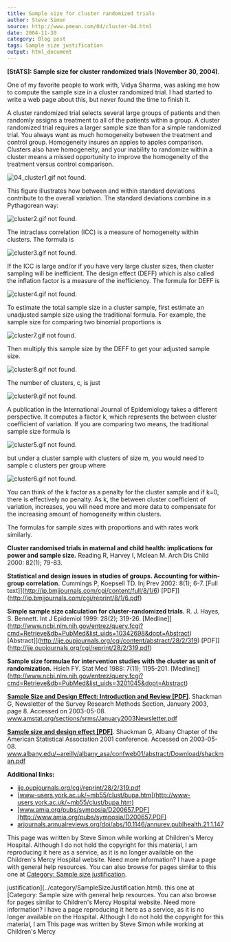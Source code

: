 ```yaml
---
title: Sample size for cluster randomized trials
author: Steve Simon
source: http://www.pmean.com/04/cluster-04.html
date: 2004-11-30
category: Blog post
tags: Sample size justification
output: html_document
---
```

**[StATS]: Sample size for cluster randomized trials
(November 30, 2004)**.

One of my favorite people to work with, Vidya Sharma, was asking me how
to compute the sample size in a cluster randomized trial. I had started
to write a web page about this, but never found the time to finish it.

A cluster randomized trial selects several large groups of patients and
then randomly assigns a treatment to all of the patients within a group.
A cluster randomized trial requires a larger sample size than for a
simple randomized trial. You always want as much homogeneity between the
treatment and control group. Homogeneity insures an apples to apples
comparison. Clusters also have homogeneity, and your inability to
randomize within a cluster means a missed opportunity to improve the
homogeneity of the treatment versus control comparison.

![04_cluster1.gif not found.](../../../web/images/04/cluster-0401.png)

This figure illustrates how between and within standard deviations
contribute to the overall variation. The standard deviations combine in
a Pythagorean way:

![cluster2.gif not found.](../../../web/images/04/cluster-0402.png)

The intraclass correlation (ICC) is a measure of homogeneity within
clusters. The formula is

![cluster3.gif not found.](../../../web/images/04/cluster-0403.png)

If the ICC is large and/or if you have very large cluster sizes, then
cluster sampling will be inefficient. The design effect (DEFF) which is
also called the inflation factor is a measure of the inefficiency. The
formula for DEFF is

![cluster4.gif not found.](../../../web/images/04/cluster-0404.png)

To estimate the total sample size in a cluster sample, first estimate an
unadjusted sample size using the traditional formula. For example, the
sample size for comparing two binomial proportions is

![cluster7.gif not found.](../../../web/images/04/cluster-0405.png)

  Then multiply this sample size by the DEFF to get your adjusted sample
size.

![cluster8.gif not found.](../../../web/images/04/cluster-0406.png)

  The number of clusters, c, is just

![cluster9.gif not found.](../../../web/images/04/cluster-0407.png)

A publication in the International Journal of Epidemiology takes a
different perspective. It computes a factor k, which represents the
between cluster coefficient of variation. If you are comparing two
means, the traditional sample size formula is

![cluster5.gif not found.](../../../web/images/04/cluster-0408.png)

but under a cluster sample with clusters of size m, you would need to
sample c clusters per group where

![cluster6.gif not found.](../../../web/images/04/cluster-0409.png)

You can think of the k factor as a penalty for the cluster sample and if
k=0, there is effectively no penalty. As k, the between cluster
coefficient of variation, increases, you will need more and more data to
compensate for the increasing amount of homogeneity within clusters.

The formulas for sample sizes with proportions and with rates work
similarly.

**Cluster randomised trials in maternal and child health: implications
for power and sample size.** Reading R, Harvey I, Mclean M. Arch Dis
Child 2000: 82(1); 79-83.

**Statistical and design issues in studies of groups. Accounting for
within-group correlation.** Cummings P, Koepsell TD. Inj Prev 2002:
8(1); 6-7. [Full
text]](http://ip.bmjjournals.com/cgi/content/full/8/1/6)
[PDF]](http://ip.bmjjournals.com/cgi/reprint/8/1/6.pdf)

**Simple sample size calculation for cluster-randomized trials.** R. J.
Hayes, S. Bennett. Int J Epidemiol 1999: 28(2); 319-26.
[Medline]](http://www.ncbi.nlm.nih.gov/entrez/query.fcgi?cmd=Retrieve&db=PubMed&list_uids=10342698&dopt=Abstract)
[Abstract]](http://ije.oupjournals.org/cgi/content/abstract/28/2/319)
[PDF]](http://ije.oupjournals.org/cgi/reprint/28/2/319.pdf)

**Sample size formulae for intervention studies with the cluster as unit
of randomization.** Hsieh FY. Stat Med 1988: 7(11); 1195-201.
[Medline]](http://www.ncbi.nlm.nih.gov/entrez/query.fcgi?cmd=Retrieve&db=PubMed&list_uids=3201045&dopt=Abstract)

**[Sample Size and Design Effect: Introduction and Review
[PDF]](http://http://www.amstat.org/sections/srms/January2003Newsletter.pdf)**.
Shackman G, Newsletter of the Survey Research Methods Section, January
2003, page 8. Accessed on 2003-05-08.
www.amstat.org/sections/srms/January2003Newsletter.pdf

**[Sample size and design effect
[PDF]](http://www.albany.edu/~areilly/albany_asa/confweb01/abstract/Download/shackman.pdf)**.
Shackman G, Albany Chapter of the American Statistical Association 2001
conference. Accessed on 2003-05-08.
www.albany.edu/~areilly/albany_asa/confweb01/abstract/Download/shackman.pdf

**Additional links:**

-   [ije.oupjournals.org/cgi/reprint/28/2/319.pdf](http://ije.oupjournals.org/cgi/reprint/28/2/319.pdf)
-   [www-users.york.ac.uk/~mb55/clust/bupa.htm](http://www-users.york.ac.uk/~mb55/clust/bupa.htm)
-   [www.amia.org/pubs/symposia/D200657.PDF](http://www.amia.org/pubs/symposia/D200657.PDF)
-   [arjournals.annualreviews.org/doi/abs/10.1146/annurev.publhealth.21.1.147](http://arjournals.annualreviews.org/doi/abs/10.1146/annurev.publhealth.21.1.147)

This page was written by Steve Simon while working at Children's Mercy
Hospital. Although I do not hold the copyright for this material, I am
reproducing it here as a service, as it is no longer available on the
Children's Mercy Hospital website. Need more information? I have a page
with general help resources. You can also browse for pages similar to
this one at [Category: Sample size
justification](../category/SampleSizeJustification.html).
<!---More--->
justification](../category/SampleSizeJustification.html).
this one at [Category: Sample size
with general help resources. You can also browse for pages similar to
Children's Mercy Hospital website. Need more information? I have a page
reproducing it here as a service, as it is no longer available on the
Hospital. Although I do not hold the copyright for this material, I am
This page was written by Steve Simon while working at Children's Mercy

<!---Do not use
**[StATS]: Sample size for cluster randomized trials
This page was written by Steve Simon while working at Children's Mercy
Hospital. Although I do not hold the copyright for this material, I am
reproducing it here as a service, as it is no longer available on the
Children's Mercy Hospital website. Need more information? I have a page
with general help resources. You can also browse for pages similar to
this one at [Category: Sample size
justification](../category/SampleSizeJustification.html).
--->

